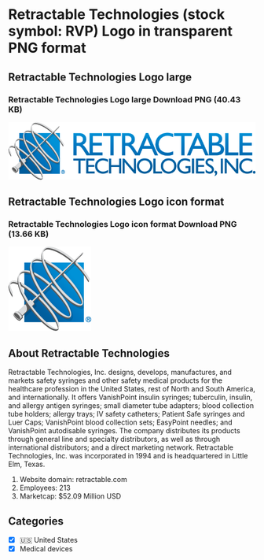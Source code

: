 # Retractable Technologies (stock symbol: RVP) Logo in transparent PNG format

## Retractable Technologies Logo large

### Retractable Technologies Logo large Download PNG (40.43 KB)

![Retractable Technologies Logo large Download PNG (40.43 KB)](/img/orig/RVP_BIG-1563a9b6.png)

## Retractable Technologies Logo icon format

### Retractable Technologies Logo icon format Download PNG (13.66 KB)

![Retractable Technologies Logo icon format Download PNG (13.66 KB)](/img/orig/RVP-abb67f5c.png)

## About Retractable Technologies

Retractable Technologies, Inc. designs, develops, manufactures, and markets safety syringes and other safety medical products for the healthcare profession in the United States, rest of North and South America, and internationally. It offers VanishPoint insulin syringes; tuberculin, insulin, and allergy antigen syringes; small diameter tube adapters; blood collection tube holders; allergy trays; IV safety catheters; Patient Safe syringes and Luer Caps; VanishPoint blood collection sets; EasyPoint needles; and VanishPoint autodisable syringes. The company distributes its products through general line and specialty distributors, as well as through international distributors; and a direct marketing network. Retractable Technologies, Inc. was incorporated in 1994 and is headquartered in Little Elm, Texas.

1. Website domain: retractable.com
2. Employees: 213
3. Marketcap: $52.09 Million USD


## Categories
- [x] 🇺🇸 United States
- [x] Medical devices
